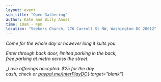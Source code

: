 ```yaml
---
layout: event
sub_title: "Open Gathering"
author: Kate and Billy Amoss
time: 10am - 4pm
location: "Seekers Church, 276 Carroll St NW, Washington DC 20012"
---
```


*Come for the whole day or however long it suits you.*

*Enter through back door, limited parking in the back,<br>
free parking at metro across the street.*

__Love offerings accepted: $25 for the day<br>
cash, check or
[paypal.me/InterPlayDC](https://paypal.me/InterPlayDC){:target="_blank"}__
